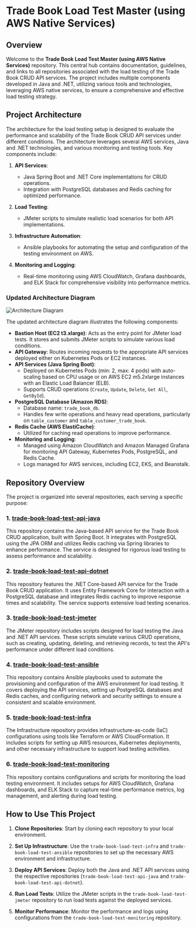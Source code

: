 # Trade Book Load Test Master (using AWS Native Services)

## Overview

Welcome to the **Trade Book Load Test Master (using AWS Native Services)** repository. This central hub contains documentation, guidelines, and links to all repositories associated with the load testing of the Trade Book CRUD API services. The project includes multiple components developed in Java and .NET, utilizing various tools and technologies, leveraging AWS native services, to ensure a comprehensive and effective load testing strategy.

## Project Architecture

The architecture for the load testing setup is designed to evaluate the performance and scalability of the Trade Book CRUD API services under different conditions. The architecture leverages several AWS services, Java and .NET technologies, and various monitoring and testing tools. Key components include:

1. **API Services**:
   - Java Spring Boot and .NET Core implementations for CRUD operations.
   - Integration with PostgreSQL databases and Redis caching for optimized performance.

2. **Load Testing**:
   - JMeter scripts to simulate realistic load scenarios for both API implementations.

3. **Infrastructure Automation**:
   - Ansible playbooks for automating the setup and configuration of the testing environment on AWS.

4. **Monitoring and Logging**:
   - Real-time monitoring using AWS CloudWatch, Grafana dashboards, and ELK Stack for comprehensive visibility into performance metrics.

### Updated Architecture Diagram

![Architecture Diagram](link-to-updated-architecture-diagram)

The updated architecture diagram illustrates the following components:

- **Bastion Host (EC2 t3.xlarge)**: Acts as the entry point for JMeter load tests. It stores and submits JMeter scripts to simulate various load conditions.
- **API Gateway**: Routes incoming requests to the appropriate API services deployed either on Kubernetes Pods or EC2 instances.
- **API Services (Java Spring Boot)**:
  - Deployed on Kubernetes Pods (min: 2, max: 4 pods) with auto-scaling based on CPU usage or on AWS EC2 m5.2xlarge instances with an Elastic Load Balancer (ELB).
  - Supports CRUD operations (`Create`, `Update`, `Delete`, `Get All`, `GetById`).
- **PostgreSQL Database (Amazon RDS)**:
  - Database name: `trade_book_db`.
  - Handles few write operations and heavy read operations, particularly on `table_customer` and `table_customer_trade_book`.
- **Redis Cache (AWS ElastiCache)**:
  - Utilized for caching read operations to improve performance.
- **Monitoring and Logging**:
  - Managed using Amazon CloudWatch and Amazon Managed Grafana for monitoring API Gateway, Kubernetes Pods, PostgreSQL, and Redis Cache.
  - Logs managed for AWS services, including EC2, EKS, and Beanstalk.

## Repository Overview

The project is organized into several repositories, each serving a specific purpose:

### 1. [trade-book-load-test-api-java](https://github.com/javakishore-veleti/trade-book-load-test-api-java)

This repository contains the Java-based API service for the Trade Book CRUD application, built with Spring Boot. It integrates with PostgreSQL using the JPA ORM and utilizes Redis caching via Spring libraries to enhance performance. The service is designed for rigorous load testing to assess performance and scalability.

### 2. [trade-book-load-test-api-dotnet](https://github.com/javakishore-veleti/trade-book-load-test-api-dotnet)

This repository features the .NET Core-based API service for the Trade Book CRUD application. It uses Entity Framework Core for interaction with a PostgreSQL database and integrates Redis caching to improve response times and scalability. The service supports extensive load testing scenarios.

### 3. [trade-book-load-test-jmeter](https://github.com/javakishore-veleti/trade-book-load-test-jmeter)

The JMeter repository includes scripts designed for load testing the Java and .NET API services. These scripts simulate various CRUD operations, such as creating, updating, deleting, and retrieving records, to test the API's performance under different load conditions.

### 4. [trade-book-load-test-ansible](https://github.com/javakishore-veleti/trade-book-load-test-ansible)

This repository contains Ansible playbooks used to automate the provisioning and configuration of the AWS environment for load testing. It covers deploying the API services, setting up PostgreSQL databases and Redis caches, and configuring network and security settings to ensure a consistent and scalable environment.

### 5. [trade-book-load-test-infra](https://github.com/javakishore-veleti/trade-book-load-test-infra)

The Infrastructure repository provides infrastructure-as-code (IaC) configurations using tools like Terraform or AWS CloudFormation. It includes scripts for setting up AWS resources, Kubernetes deployments, and other necessary infrastructure to support load testing activities.

### 6. [trade-book-load-test-monitoring](https://github.com/javakishore-veleti/trade-book-load-test-monitoring)

This repository contains configurations and scripts for monitoring the load testing environment. It includes setups for AWS CloudWatch, Grafana dashboards, and ELK Stack to capture real-time performance metrics, log management, and alerting during load testing.

## How to Use This Project

1. **Clone Repositories**: Start by cloning each repository to your local environment.

2. **Set Up Infrastructure**: Use the `trade-book-load-test-infra` and `trade-book-load-test-ansible` repositories to set up the necessary AWS environment and infrastructure.

3. **Deploy API Services**: Deploy both the Java and .NET API services using the respective repositories (`trade-book-load-test-api-java` and `trade-book-load-test-api-dotnet`).

4. **Run Load Tests**: Utilize the JMeter scripts in the `trade-book-load-test-jmeter` repository to run load tests against the deployed services.

5. **Monitor Performance**: Monitor the performance and logs using configurations from the `trade-book-load-test-monitoring` repository.

